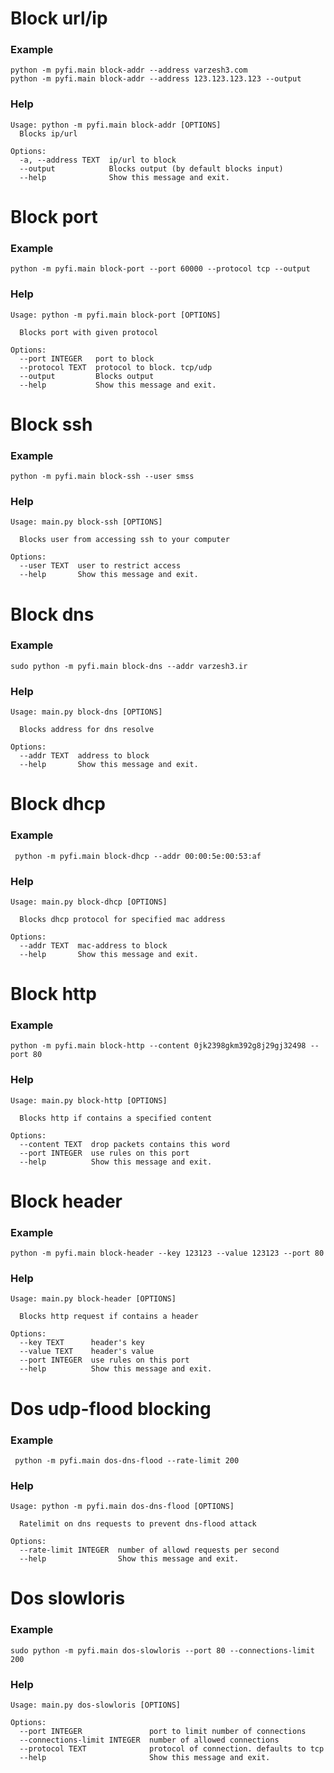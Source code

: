 # Block url/ip

### Example
```commandline
python -m pyfi.main block-addr --address varzesh3.com
python -m pyfi.main block-addr --address 123.123.123.123 --output
```

### Help
```
Usage: python -m pyfi.main block-addr [OPTIONS]
  Blocks ip/url

Options:
  -a, --address TEXT  ip/url to block
  --output            Blocks output (by default blocks input)
  --help              Show this message and exit.
```

# Block port

### Example
```commandline
python -m pyfi.main block-port --port 60000 --protocol tcp --output
```

### Help
```
Usage: python -m pyfi.main block-port [OPTIONS]

  Blocks port with given protocol

Options:
  --port INTEGER   port to block
  --protocol TEXT  protocol to block. tcp/udp
  --output         Blocks output
  --help           Show this message and exit.
```

# Block ssh

### Example
```commandline
python -m pyfi.main block-ssh --user smss
```

### Help
```
Usage: main.py block-ssh [OPTIONS]

  Blocks user from accessing ssh to your computer

Options:
  --user TEXT  user to restrict access
  --help       Show this message and exit.
```


# Block dns

### Example
```commandline
sudo python -m pyfi.main block-dns --addr varzesh3.ir
```

### Help
```
Usage: main.py block-dns [OPTIONS]

  Blocks address for dns resolve

Options:
  --addr TEXT  address to block
  --help       Show this message and exit.
```

# Block dhcp

### Example
```commandline
 python -m pyfi.main block-dhcp --addr 00:00:5e:00:53:af
```

### Help
```
Usage: main.py block-dhcp [OPTIONS]

  Blocks dhcp protocol for specified mac address

Options:
  --addr TEXT  mac-address to block
  --help       Show this message and exit.

```

# Block http

### Example
```commandline
python -m pyfi.main block-http --content 0jk2398gkm392g8j29gj32498 --port 80
```

### Help
```
Usage: main.py block-http [OPTIONS]

  Blocks http if contains a specified content

Options:
  --content TEXT  drop packets contains this word
  --port INTEGER  use rules on this port
  --help          Show this message and exit.

```

# Block header

### Example
```commandline
python -m pyfi.main block-header --key 123123 --value 123123 --port 80
```

### Help
```
Usage: main.py block-header [OPTIONS]

  Blocks http request if contains a header

Options:
  --key TEXT      header's key
  --value TEXT    header's value
  --port INTEGER  use rules on this port
  --help          Show this message and exit.
```


# Dos udp-flood blocking
### Example
```commandline
 python -m pyfi.main dos-dns-flood --rate-limit 200
```
### Help
```
Usage: python -m pyfi.main dos-dns-flood [OPTIONS]

  Ratelimit on dns requests to prevent dns-flood attack

Options:
  --rate-limit INTEGER  number of allowd requests per second
  --help                Show this message and exit.
```

# Dos slowloris
### Example
```commandline
sudo python -m pyfi.main dos-slowloris --port 80 --connections-limit 200
```

### Help
```
Usage: main.py dos-slowloris [OPTIONS]

Options:
  --port INTEGER               port to limit number of connections
  --connections-limit INTEGER  number of allowed connections
  --protocol TEXT              protocol of connection. defaults to tcp
  --help                       Show this message and exit.
```

